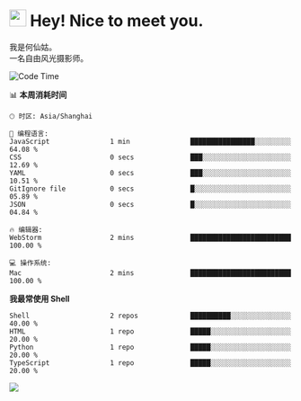 <h1><img src="https://emojis.slackmojis.com/emojis/images/1531849430/4246/blob-sunglasses.gif?1531849430" width="30"/> Hey! Nice to meet you.</h1>

我是何仙姑。<br>
一名自由风光摄影师。<br>

<!--START_SECTION:waka-->
![Code Time](http://img.shields.io/badge/Code%20Time-10%20hrs%2038%20mins-blue)

📊 **本周消耗时间** 

```text
🕑︎ 时区: Asia/Shanghai

💬 编程语言: 
JavaScript               1 min               ████████████████░░░░░░░░░   64.08 % 
CSS                      0 secs              ███░░░░░░░░░░░░░░░░░░░░░░   12.69 % 
YAML                     0 secs              ███░░░░░░░░░░░░░░░░░░░░░░   10.51 % 
GitIgnore file           0 secs              █░░░░░░░░░░░░░░░░░░░░░░░░   05.89 % 
JSON                     0 secs              █░░░░░░░░░░░░░░░░░░░░░░░░   04.84 % 

🔥 编辑器: 
WebStorm                 2 mins              █████████████████████████   100.00 % 

💻 操作系统: 
Mac                      2 mins              █████████████████████████   100.00 % 
```

**我最常使用 Shell** 

```text
Shell                    2 repos             ██████████░░░░░░░░░░░░░░░   40.00 % 
HTML                     1 repo              █████░░░░░░░░░░░░░░░░░░░░   20.00 % 
Python                   1 repo              █████░░░░░░░░░░░░░░░░░░░░   20.00 % 
TypeScript               1 repo              █████░░░░░░░░░░░░░░░░░░░░   20.00 % 
```




<!--END_SECTION:waka-->


![](https://komarev.com/ghpvc/?username=hexgu)
